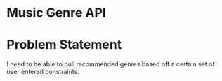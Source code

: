 # Music Genre API
# Problem Statement
I need to be able to pull recommended genres based off a certain set of user entered constraints.

